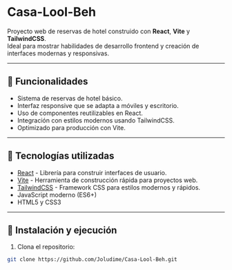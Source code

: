# Casa-Lool-Beh

Proyecto web de reservas de hotel construido con **React**, **Vite** y **TailwindCSS**.  
Ideal para mostrar habilidades de desarrollo frontend y creación de interfaces modernas y responsivas.

---

## 🔹 Funcionalidades

- Sistema de reservas de hotel básico.
- Interfaz responsive que se adapta a móviles y escritorio.
- Uso de componentes reutilizables en React.
- Integración con estilos modernos usando TailwindCSS.
- Optimizado para producción con Vite.

---

## 🔹 Tecnologías utilizadas

- [React](https://reactjs.org/) - Librería para construir interfaces de usuario.
- [Vite](https://vitejs.dev/) - Herramienta de construcción rápida para proyectos web.
- [TailwindCSS](https://tailwindcss.com/) - Framework CSS para estilos modernos y rápidos.
- JavaScript moderno (ES6+)
- HTML5 y CSS3

---

## 🔹 Instalación y ejecución

1. Clona el repositorio:

```bash
git clone https://github.com/Joludime/Casa-Lool-Beh.git



